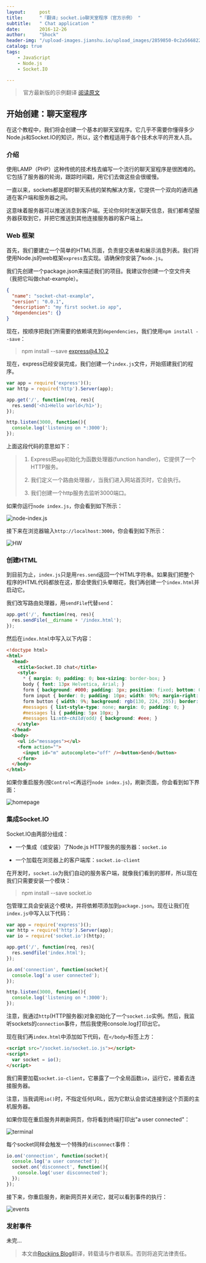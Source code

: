 ```yaml
---
layout:     post
title:      "『翻译』socket.io聊天室程序（官方示例） "
subtitle:   " Chat application "
date:       2016-12-26
author:     "Shock"
header-img: "/upload-images.jianshu.io/upload_images/2859850-0c2a566822a3bff8.png?imageMogr2/auto-orient/strip%7CimageView2/2/w/1240"
catalog: true
tags:
    - JavaScript
    - Node.js
    - Socket.IO

---
```


>  官方最新版的示例翻译 [阅读原文](http://socket.io/get-started/chat/)

## 开始创建：聊天室程序

在这个教程中，我们将会创建一个基本的聊天室程序。它几乎不需要你懂得多少Node.js和Socket.IO的知识，所以，这个教程适用于各个技术水平的开发人员。

### 介绍

使用LAMP（PHP）这种传统的技术栈去编写一个流行的聊天室程序是很困难的。它包括了服务器的轮询，跟踪时间戳，用它们去做这些会很缓慢。

一直以来，sockets都是即时聊天系统的架构解决方案，它提供一个双向的通讯通道在客户端和服务器之间。

这意味着服务器可以推送消息到客户端。无论你何时发送聊天信息，我们都希望服务器获取到它，并把它推送到其他连接服务器的客户端上。

### Web 框架

首先，我们要建立一个简单的HTML页面，负责提交表单和展示消息列表。我们将使用Node.js的web框架`express`去实现。请确保你安装了`Node.js`。

我们先创建一个package.json来描述我们的项目。我建议你创建一个空文件夹（我把它叫做chat-example）。


```json
{
  "name": "socket-chat-example",
  "version": "0.0.1",
  "description": "my first socket.io app",
  "dependencies": {}
}
```

现在，按顺序把我们所需要的依赖填充到`dependencies`，我们使用`npm install --save`：

> npm install --save express@4.10.2

现在，express已经安装完成，我们创建一个`index.js`文件，开始搭建我们的程序。

```javascript
var app = require('express')();
var http = require('http').Server(app);

app.get('/', function(req, res){
  res.send('<h1>Hello world</h1>');
});

http.listen(3000, function(){
  console.log('listening on *:3000');
});
```

上面这段代码的意思如下：

> 1. Express把`app`初始化为函数处理器(function handler)，它提供了一个HTTP服务。
>
> 2. 我们定义一个路由处理器`/`，当我们进入网站首页时，它会执行。
>
> 3. 我们创建一个http服务去监听3000端口。

如果你运行`node index.js`，你会看到如下所示：

![node-index.js](http://upload-images.jianshu.io/upload_images/2859850-947da750a222ceac.png?imageMogr2/auto-orient/strip%7CimageView2/2/w/1240)

接下来在浏览器输入`http://localhost:3000`，你会看到如下所示：

![HW](http://upload-images.jianshu.io/upload_images/2859850-52c14f95337539fe.png?imageMogr2/auto-orient/strip%7CimageView2/2/w/1240)

### 创建HTML

到目前为止，`index.js`只是用`res.send`返回一个HTML字符串。如果我们把整个程序的HTML代码都放在这，那会使我们头晕眼花，我们再创建一个`index.html`并启动它。

我们改写路由处理器，用`sendFile`代替`send`：

```javascript
app.get('/', function(req, res){
  res.sendFile(__dirname + '/index.html');
});
```

然后在`index.html`中写入以下内容：

```html
<!doctype html>
<html>
  <head>
    <title>Socket.IO chat</title>
    <style>
      * { margin: 0; padding: 0; box-sizing: border-box; }
      body { font: 13px Helvetica, Arial; }
      form { background: #000; padding: 3px; position: fixed; bottom: 0; width: 100%; }
      form input { border: 0; padding: 10px; width: 90%; margin-right: .5%; }
      form button { width: 9%; background: rgb(130, 224, 255); border: none; padding: 10px; }
      #messages { list-style-type: none; margin: 0; padding: 0; }
      #messages li { padding: 5px 10px; }
      #messages li:nth-child(odd) { background: #eee; }
    </style>
  </head>
  <body>
    <ul id="messages"></ul>
    <form action="">
      <input id="m" autocomplete="off" /><button>Send</button>
    </form>
  </body>
</html>
```

如果你重启服务(按`Control+C`再运行`node index.js`)，刷新页面，你会看到如下界面：

![homepage](http://upload-images.jianshu.io/upload_images/2859850-4053a484080713ed.png?imageMogr2/auto-orient/strip%7CimageView2/2/w/1240)

### 集成Socket.IO

Socket.IO由两部分组成：

- 一个集成（或安装）了Node.js HTTP服务的服务器：`socket.io`

- 一个加载在浏览器上的客户端库：`socket.io-client`

在开发时，`socket.io`为我们自动的服务客户端，就像我们看到的那样，所以现在我们只需要安装一个模块：

> npm install --save socket.io

包管理工具会安装这个模块，并将依赖项添加到`package.json`。现在让我们在`index.js`中写入以下代码：

```javascript
var app = require('express')();
var http = require('http').Server(app);
var io = require('socket.io')(http);

app.get('/', function(req, res){
  res.sendfile('index.html');
});

io.on('connection', function(socket){
  console.log('a user connected');
});

http.listen(3000, function(){
  console.log('listening on *:3000');
});
```

注意，我通过`http`(HTTP服务器)对象初始化了一个`socket.io`实例。然后，我监听sockets的`connection`事件，然后我使用console.log打印出它。

现在我们再`index.html`中添加如下代码，在`</body>`标签上方：

```html
<script src="/socket.io/socket.io.js"></script>
<script>
  var socket = io();
</script>
```

我们需要加载`socket.io-client`，它暴露了一个全局函数`io`，运行它，接着去连接服务器。

注意，当我调用`io()`时，不指定任何URL，因为它默认会尝试连接到这个页面的主机服务器。

如果你现在重启服务并刷新网页，你将看到终端打印出"a user connected"：

![terminal](http://upload-images.jianshu.io/upload_images/2859850-69655e65f31c9063.png?imageMogr2/auto-orient/strip%7CimageView2/2/w/1240)

每个socket同样会触发一个特殊的`disconnect`事件：

```javascript
io.on('connection', function(socket){
  console.log('a user connected');
  socket.on('disconnect', function(){
    console.log('user disconnected');
  });
});
```
接下来，你重启服务，刷新网页并关闭它，就可以看到事件的执行：

![events](http://upload-images.jianshu.io/upload_images/2859850-8cbd77cd04a3e966.png?imageMogr2/auto-orient/strip%7CimageView2/2/w/1240)

### 发射事件

未完...

> 本文由[Rockjins Blog](https://rockjins.github.io)翻译，转载请与作者联系。否则将追究法律责任。
